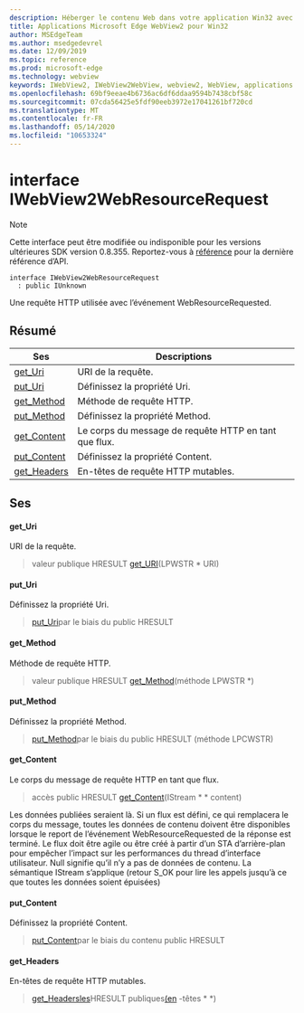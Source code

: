 ```yaml
---
description: Héberger le contenu Web dans votre application Win32 avec le contrôle Microsoft Edge WebView2
title: Applications Microsoft Edge WebView2 pour Win32
author: MSEdgeTeam
ms.author: msedgedevrel
ms.date: 12/09/2019
ms.topic: reference
ms.prod: microsoft-edge
ms.technology: webview
keywords: IWebView2, IWebView2WebView, webview2, WebView, applications Win32, Win32, Edge
ms.openlocfilehash: 69bf9eeae4b6736ac6df6ddaa9594b7438cbf58c
ms.sourcegitcommit: 07cda56425e5fdf90eeb3972e17041261bf720cd
ms.translationtype: MT
ms.contentlocale: fr-FR
ms.lasthandoff: 05/14/2020
ms.locfileid: "10653324"
---
```

# interface IWebView2WebResourceRequest 

> [!NOTE]
> Cette interface peut être modifiée ou indisponible pour les versions ultérieures SDK version 0.8.355. Reportez-vous à [référence](../../../webview2-api-reference.md) pour la dernière référence d’API.

```
interface IWebView2WebResourceRequest
  : public IUnknown
```

Une requête HTTP utilisée avec l’événement WebResourceRequested.

## Résumé

 Ses                        | Descriptions
--------------------------------|---------------------------------------------
[get_Uri](#get_uri) | URI de la requête.
[put_Uri](#put_uri) | Définissez la propriété Uri.
[get_Method](#get_method) | Méthode de requête HTTP.
[put_Method](#put_method) | Définissez la propriété Method.
[get_Content](#get_content) | Le corps du message de requête HTTP en tant que flux.
[put_Content](#put_content) | Définissez la propriété Content.
[get_Headers](#get_headers) | En-têtes de requête HTTP mutables.

## Ses

#### get_Uri 

URI de la requête.

> valeur publique HRESULT [get_URI](#get_uri)(LPWSTR * URI)

#### put_Uri 

Définissez la propriété Uri.

> [put_Uri](#put_uri)par le biais du public HRESULT

#### get_Method 

Méthode de requête HTTP.

> valeur publique HRESULT [get_Method](#get_method)(méthode LPWSTR *)

#### put_Method 

Définissez la propriété Method.

> [put_Method](#put_method)par le biais du public HRESULT (méthode LPCWSTR)

#### get_Content 

Le corps du message de requête HTTP en tant que flux.

> accès public HRESULT [get_Content](#get_content)(IStream * * content)

Les données publiées seraient là. Si un flux est défini, ce qui remplacera le corps du message, toutes les données de contenu doivent être disponibles lorsque le report de l’événement WebResourceRequested de la réponse est terminé. Le flux doit être agile ou être créé à partir d’un STA d’arrière-plan pour empêcher l’impact sur les performances du thread d’interface utilisateur. Null signifie qu’il n’y a pas de données de contenu. La sémantique IStream s’applique (retour S_OK pour lire les appels jusqu’à ce que toutes les données soient épuisées)

#### put_Content 

Définissez la propriété Content.

> [put_Content](#put_content)par le biais du contenu public HRESULT

#### get_Headers 

En-têtes de requête HTTP mutables.

> [get_Headersles](#get_headers)HRESULT publiques[(en](IWebView2HttpRequestHeaders.md) -têtes * *)

